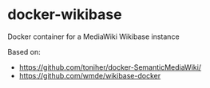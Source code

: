 # docker-wikibase
Docker container for a MediaWiki Wikibase instance

Based on:

* https://github.com/toniher/docker-SemanticMediaWiki/
* https://github.com/wmde/wikibase-docker
